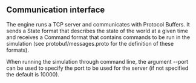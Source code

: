 ## Communication interface

The engine runs a TCP server and communicates with Protocol Buffers. It sends a State format that describes the state of the world at a given time and receives a Command format that contains commands to be run in the simulation (see protobuf/messages.proto for the definition of these formats).

When running the simulation through command line, the argument --port can be used to specify the port to be used for the server (if not specified the default is 10000).
